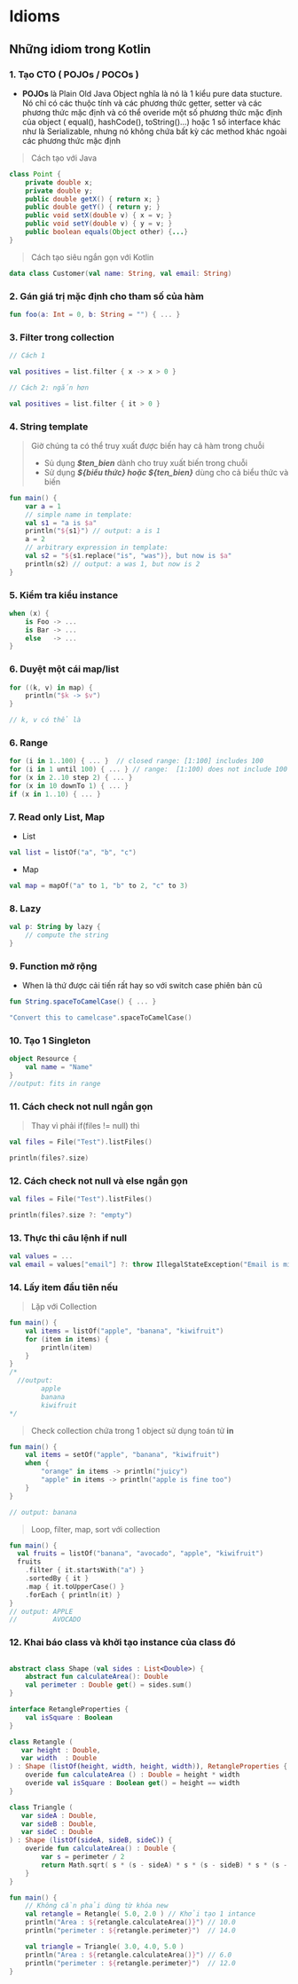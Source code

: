 # Idioms
## Những idiom trong Kotlin

### 1. Tạo CTO ( POJOs / POCOs )
* **POJOs** là Plain Old Java Object nghĩa là nó là 1 kiểu pure data stucture. Nó chỉ có các thuộc tính và các phương thức getter, setter và các phương thức mặc định và có thể overide một số phương thức mặc định của object ( equal(), hashCode(), toString()...) hoặc 1 số interface khác như là Serializable, nhưng nó không chứa bất kỳ các method khác ngoài các phương thức mặc định
> Cách tạo với Java
```java
class Point {
    private double x;
    private double y;
	public double getX() { return x; }
    public double getY() { return y; }
    public void setX(double v) { x = v; }
    public void setY(double v) { y = v; }
    public boolean equals(Object other) {...}
}
```

> Cách tạo siêu ngắn gọn với Kotlin

```kotlin
data class Customer(val name: String, val email: String)
```

### 2. Gán giá trị mặc định cho tham số của hàm
```kotlin
fun foo(a: Int = 0, b: String = "") { ... }
```

### 3. Filter trong collection 
```kotlin
// Cách 1

val positives = list.filter { x -> x > 0 }

// Cách 2: ngắn hơn

val positives = list.filter { it > 0 }
```


### 4. String template 
> Giờ chúng ta có thể truy xuất được biến hay cả hàm trong chuỗi
> * Sủ dụng **_$ten_bien_** dành cho truy xuất biến trong chuỗi
> * Sử dụng **_${biểu thức} hoặc ${ten_bien}_** dùng cho cả biểu thức và biến
```kotlin
fun main() {
    var a = 1
    // simple name in template:
    val s1 = "a is $a" 
	println("${s1}") // output: a is 1
    a = 2
    // arbitrary expression in template:
    val s2 = "${s1.replace("is", "was")}, but now is $a"
    println(s2) // output: a was 1, but now is 2
}
```


### 5. Kiểm tra kiểu instance 
```kotlin
when (x) {
    is Foo -> ...
    is Bar -> ...
    else   -> ...
}
```

### 6. Duyệt một cái map/list 
```kotlin
for ((k, v) in map) {
    println("$k -> $v")
}

// k, v có thể là 
```

### 6. Range
```kotlin
for (i in 1..100) { ... }  // closed range: [1:100] includes 100 
for (i in 1 until 100) { ... } // range:  [1:100) does not include 100
for (x in 2..10 step 2) { ... } 
for (x in 10 downTo 1) { ... }
if (x in 1..10) { ... }
```

### 7. Read only List, Map

* List

```kotlin
val list = listOf("a", "b", "c")
```

* Map

```kotlin
val map = mapOf("a" to 1, "b" to 2, "c" to 3)
```

### 8. Lazy 
```kotlin
val p: String by lazy {
    // compute the string
}
```

### 9. Function mở rộng
* When là thứ được cải tiến rất hay so với switch case phiên bản cũ
```kotlin
fun String.spaceToCamelCase() { ... }

"Convert this to camelcase".spaceToCamelCase()
```

### 10. Tạo 1 Singleton
```kotlin
object Resource {
    val name = "Name"
}
//output: fits in range
```

### 11. Cách check not null ngắn gọn

> Thay vì phải if(files != null) thì
```kotlin
val files = File("Test").listFiles()

println(files?.size)
```

### 12. Cách check not null và else ngắn gọn
```kotlin
val files = File("Test").listFiles()

println(files?.size ?: "empty")
```


### 13. Thực thi câu lệnh if null
```kotlin
val values = ...
val email = values["email"] ?: throw IllegalStateException("Email is missing!")
```

### 14. Lấy item đầu tiên nếu   

> Lặp với Collection
```kotlin
fun main() {
    val items = listOf("apple", "banana", "kiwifruit")
    for (item in items) {
        println(item)
    }
}
/*
  //output:
        apple
        banana
        kiwifruit
*/
```

> Check collection chứa trong 1 object sử dụng toán tử **in**
```kotlin
fun main() {
    val items = setOf("apple", "banana", "kiwifruit")
    when {
        "orange" in items -> println("juicy")
        "apple" in items -> println("apple is fine too")
    }
}

// output: banana
```

> Loop, filter, map, sort với collection
```kotlin
fun main() {
  val fruits = listOf("banana", "avocado", "apple", "kiwifruit")
  fruits
    .filter { it.startsWith("a") }
    .sortedBy { it }
    .map { it.toUpperCase() }
    .forEach { println(it) }
}
// output: APPLE 
//         AVOCADO
```

### 12. Khai báo class và khởi tạo instance của class đó
```kotlin

abstract class Shape (val sides : List<Double>) {
    abstract fun calculateArea(): Double
    val perimeter : Double get() = sides.sum()
}

interface RetangleProperties {
    val isSquare : Boolean
}

class Retangle (
   var height : Double,
   var width  : Double 
) : Shape (listOf(height, width, height, width)), RetangleProperties {
    overide fun calculateArea () : Double = height * width
    overide val isSquare : Boolean get() = height == width
}

class Triangle (
   var sideA : Double,
   var sideB : Double,
   var sideC : Double
) : Shape (listOf(sideA, sideB, sideC)) {
    overide fun calculateArea() : Double {
        var s = perimeter / 2
        return Math.sqrt( s * (s - sideA) * s * (s - sideB) * s * (s - sideC))
    }
}

fun main() {
    // Không cần phải dùng từ khóa new 
    val retangle = Retangle( 5.0, 2.0 ) // Khởi tạo 1 intance
    println("Area : ${retangle.calculateArea()}") // 10.0
    println("perimeter : ${retangle.perimeter}")  // 14.0

    val triangle = Triangle( 3.0, 4.0, 5.0 )
    println("Area : ${retangle.calculateArea()}") // 6.0
    println("perimeter : ${retangle.perimeter}")  // 12.0
}
```



